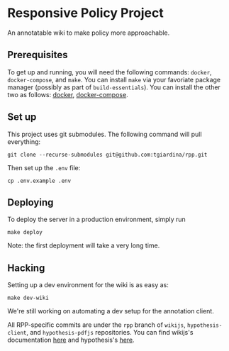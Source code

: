 # Responsive Policy Project
An annotatable wiki to make policy more approachable.

## Prerequisites
To get up and running, you will need the following commands: `docker`, `docker-compose`, and `make`. You can install `make` via your favoriate package manager (possibly as part of `build-essentials`). You can install the other two as follows: [docker](https://docs.docker.com/get-docker/), [docker-compose](https://docs.docker.com/compose/install/).

## Set up
This project uses git submodules. The following command will pull everything:
```
git clone --recurse-submodules git@github.com:tgiardina/rpp.git
```
Then set up the `.env` file:
```
cp .env.example .env
```

## Deploying
To deploy the server in a production environment, simply run

```
make deploy
```

Note: the first deployment will take a very long time.

## Hacking
Setting up a dev environment for the wiki is as easy as:

```
make dev-wiki
```

We're still working on automating a dev setup for the annotation client.

All RPP-specific commits are under the `rpp` branch of `wikijs`, `hypothesis-client`, and `hypothesis-pdfjs` repositories. You can find wikijs's documentation [here](https://docs.requarks.io/#developers) and hypothesis's [here](https://h.readthedocs.io/projects/client/en/latest/developers/).
